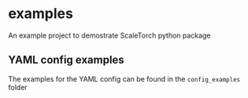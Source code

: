 # examples

An example project to demostrate ScaleTorch python package

## YAML config examples
The examples for the YAML config can be found in the `config_examples` folder
